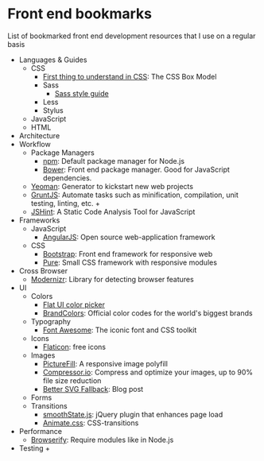 # Front end bookmarks
List of bookmarked front end development resources that I use on a regular basis

+ Languages & Guides
  + CSS
    + [First thing to understand in CSS](https://css-tricks.com/the-css-box-model/): The CSS Box Model
    + Sass
      + [Sass style guide](https://css-tricks.com/sass-style-guide/)
    + Less
    + Stylus
  + JavaScript
  + HTML
+ Architecture
+ Workflow
  + Package Managers
    + [npm](https://www.npmjs.com/): Default package manager for Node.js
    + [Bower](http://bower.io/): Front end package manager. Good for JavaScript dependencies.   
  + [Yeoman](http://yeoman.io/): Generator to kickstart new web projects
  + [GruntJS](http://gruntjs.com/): Automate tasks such as minification, compilation, unit testing, linting, etc.
    +   
  + [JSHint](http://jshint.com/): A Static Code Analysis Tool for JavaScript
+ Frameworks
  + JavaScript
    + [AngularJS](https://angularjs.org/): Open source web-application framework
  + CSS
    + [Bootstrap](http://getbootstrap.com/): Front end framework for responsive web
    + [Pure](http://purecss.io/): Small CSS framework with responsive modules
+ Cross Browser
  + [Modernizr](https://modernizr.com/): Library for detecting browser features
+ UI
  + Colors
    + [Flat UI color picker](http://bootflat.github.io/color-picker.html)
    + [BrandColors](http://brandcolors.net/): Official color codes for the world's biggest brands
  + Typography
    + [Font Awesome](https://fortawesome.github.io/Font-Awesome/): The iconic font and CSS toolkit
  + Icons
    + [Flaticon](http://www.flaticon.com/): free icons
  + Images
    + [PictureFill](https://scottjehl.github.io/picturefill/): A responsive image polyfill
    + [Compressor.io](https://compressor.io/): Compress and optimize your images, up to 90% file size reduction
    + [Better SVG Fallback](http://sarasoueidan.com/blog/svg-picture/): Blog post
  + Forms
  + Transitions
    + [smoothState.js](https://github.com/miguel-perez/smoothState.js): jQuery plugin that enhances page load
    + [Animate.css](https://daneden.github.io/animate.css/): CSS-transitions
+ Performance
  + [Browserify](http://browserify.org/): Require modules like in Node.js
+ Testing
  + 


